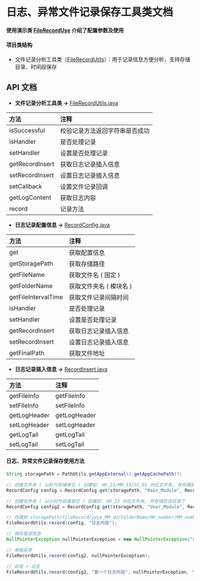# 日志、异常文件记录保存工具类文档

#### 使用演示类 [FileRecordUse][FileRecordUse] 介绍了配置参数及使用

#### 项目类结构

* 文件记录分析工具类（[FileRecordUtils][FileRecordUtils]）：用于记录信息方便分析，支持存储目录、时间段保存

## API 文档

* **文件记录分析工具类 ->** [FileRecordUtils.java](https://github.com/afkT/DevUtils/blob/master/lib/DevApp/src/main/java/dev/utils/common/assist/record/FileRecordUtils.java)

| 方法 | 注释 |
| :- | :- |
| isSuccessful | 校验记录方法返回字符串是否成功 |
| isHandler | 是否处理记录 |
| setHandler | 设置是否处理记录 |
| getRecordInsert | 获取日志记录插入信息 |
| setRecordInsert | 设置日志记录插入信息 |
| setCallback | 设置文件记录回调 |
| getLogContent | 获取日志内容 |
| record | 记录方法 |


* **日志记录配置信息 ->** [RecordConfig.java](https://github.com/afkT/DevUtils/blob/master/lib/DevApp/src/main/java/dev/utils/common/assist/record/RecordConfig.java)

| 方法 | 注释 |
| :- | :- |
| get | 获取配置信息 |
| getStoragePath | 获取存储路径 |
| getFileName | 获取文件名 ( 固定 ) |
| getFolderName | 获取文件夹名 ( 模块名 ) |
| getFileIntervalTime | 获取文件记录间隔时间 |
| isHandler | 是否处理记录 |
| setHandler | 设置是否处理记录 |
| getRecordInsert | 获取日志记录插入信息 |
| setRecordInsert | 设置日志记录插入信息 |
| getFinalPath | 获取文件地址 |


* **日志记录插入信息 ->** [RecordInsert.java](https://github.com/afkT/DevUtils/blob/master/lib/DevApp/src/main/java/dev/utils/common/assist/record/RecordInsert.java)

| 方法 | 注释 |
| :- | :- |
| getFileInfo | getFileInfo |
| setFileInfo | setFileInfo |
| getLogHeader | getLogHeader |
| setLogHeader | setLogHeader |
| getLogTail | getLogTail |
| setLogTail | setLogTail |

#### 日志、异常文件记录保存使用方法
```java
String storagePath = PathUtils.getAppExternal().getAppCachePath();

// 创建文件夹 ( 以秒为存储单位 ) 创建如: HH_23/MM_13/SS_01 对应文件夹, 并存储到该目录下
RecordConfig config = RecordConfig.get(storagePath, "Main_Module", RecordConfig.TIME.HH);

// 创建文件夹 ( 以小时为存储单位 ) 创建如: HH_23 对应文件夹, 并存储到该目录下
RecordConfig config2 = RecordConfig.get(storagePath, "User_Module", RecordConfig.TIME.HH);

// 存储到 storagePath/FileRecord/yyyy_MM_dd/FolderName/HH_number/MM_number/SS_number/ 内
FileRecordUtils.record(config, "日志内容");

// 保存错误信息
NullPointerException nullPointerException = new NullPointerException("报错啦, null 异常啊");

// 单独异常
FileRecordUtils.record(config2, nullPointerException);

// 异常 + 日志
FileRecordUtils.record(config2, "第一个日志内容", nullPointerException, "其他日志内容");
```





[FileRecordUse]: https://github.com/afkT/DevUtils/blob/master/app/src/main/java/utils_use/record/FileRecordUse.java
[FileRecordUtils]: https://github.com/afkT/DevUtils/blob/master/lib/DevApp/src/main/java/dev/utils/common/assist/record/FileRecordUtils.java